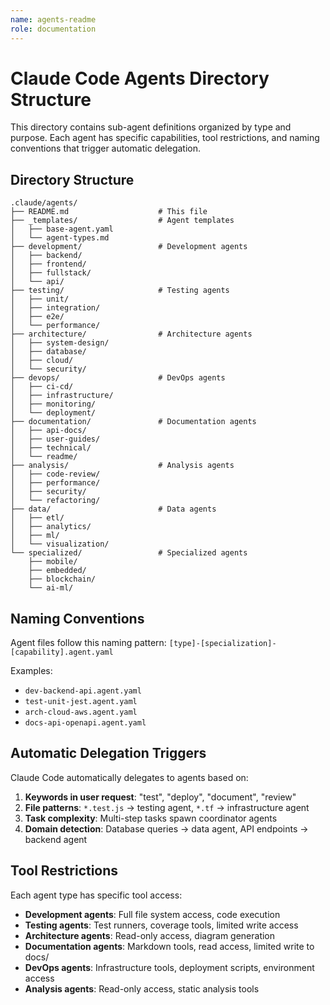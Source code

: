```yaml
---
name: agents-readme
role: documentation
---
```


# Claude Code Agents Directory Structure

This directory contains sub-agent definitions organized by type and purpose. Each agent has specific capabilities, tool restrictions, and naming conventions that trigger automatic delegation.

## Directory Structure

```
.claude/agents/
├── README.md                    # This file
├── _templates/                  # Agent templates
│   ├── base-agent.yaml
│   └── agent-types.md
├── development/                 # Development agents
│   ├── backend/
│   ├── frontend/
│   ├── fullstack/
│   └── api/
├── testing/                     # Testing agents
│   ├── unit/
│   ├── integration/
│   ├── e2e/
│   └── performance/
├── architecture/                # Architecture agents
│   ├── system-design/
│   ├── database/
│   ├── cloud/
│   └── security/
├── devops/                      # DevOps agents
│   ├── ci-cd/
│   ├── infrastructure/
│   ├── monitoring/
│   └── deployment/
├── documentation/               # Documentation agents
│   ├── api-docs/
│   ├── user-guides/
│   ├── technical/
│   └── readme/
├── analysis/                    # Analysis agents
│   ├── code-review/
│   ├── performance/
│   ├── security/
│   └── refactoring/
├── data/                        # Data agents
│   ├── etl/
│   ├── analytics/
│   ├── ml/
│   └── visualization/
└── specialized/                 # Specialized agents
    ├── mobile/
    ├── embedded/
    ├── blockchain/
    └── ai-ml/
```

## Naming Conventions

Agent files follow this naming pattern:
`[type]-[specialization]-[capability].agent.yaml`

Examples:
- `dev-backend-api.agent.yaml`
- `test-unit-jest.agent.yaml`
- `arch-cloud-aws.agent.yaml`
- `docs-api-openapi.agent.yaml`

## Automatic Delegation Triggers

Claude Code automatically delegates to agents based on:
1. **Keywords in user request**: "test", "deploy", "document", "review"
2. **File patterns**: `*.test.js` → testing agent, `*.tf` → infrastructure agent
3. **Task complexity**: Multi-step tasks spawn coordinator agents
4. **Domain detection**: Database queries → data agent, API endpoints → backend agent

## Tool Restrictions

Each agent type has specific tool access:
- **Development agents**: Full file system access, code execution
- **Testing agents**: Test runners, coverage tools, limited write access
- **Architecture agents**: Read-only access, diagram generation
- **Documentation agents**: Markdown tools, read access, limited write to docs/
- **DevOps agents**: Infrastructure tools, deployment scripts, environment access
- **Analysis agents**: Read-only access, static analysis tools